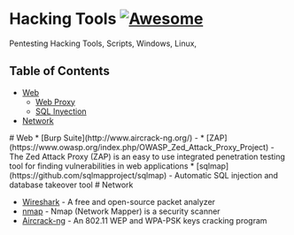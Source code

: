# Hacking Tools [![Awesome](https://cdn.rawgit.com/sindresorhus/awesome/d7305f38d29fed78fa85652e3a63e154dd8e8829/media/badge.svg)](https://github.com/sindresorhus/awesome)
Pentesting Hacking Tools, Scripts, Windows, Linux, 

## Table of Contents

<!-- -->

- [Web](#web)
    - [Web Proxy](#web-proxy)
    - [SQL Inyection](#sql)
- [Network](#network)


<a name="web" />
# Web

<a name="web-proxy" />
 * [Burp Suite](http://www.aircrack-ng.org/) - 
 * [ZAP](https://www.owasp.org/index.php/OWASP_Zed_Attack_Proxy_Project) - The Zed Attack Proxy (ZAP) is an easy to use integrated penetration testing tool for finding vulnerabilities in web applications
 
<a name="sql" />
 * [sqlmap](https://github.com/sqlmapproject/sqlmap) - Automatic SQL injection and database takeover tool


<a name="network" />
# Network

 * [Wireshark](https://www.wireshark.org/) - A free and open-source packet analyzer
 * [nmap](https://nmap.org/) - Nmap (Network Mapper) is a security scanner
 * [Aircrack-ng](http://www.aircrack-ng.org/) - An 802.11 WEP and WPA-PSK keys cracking program







